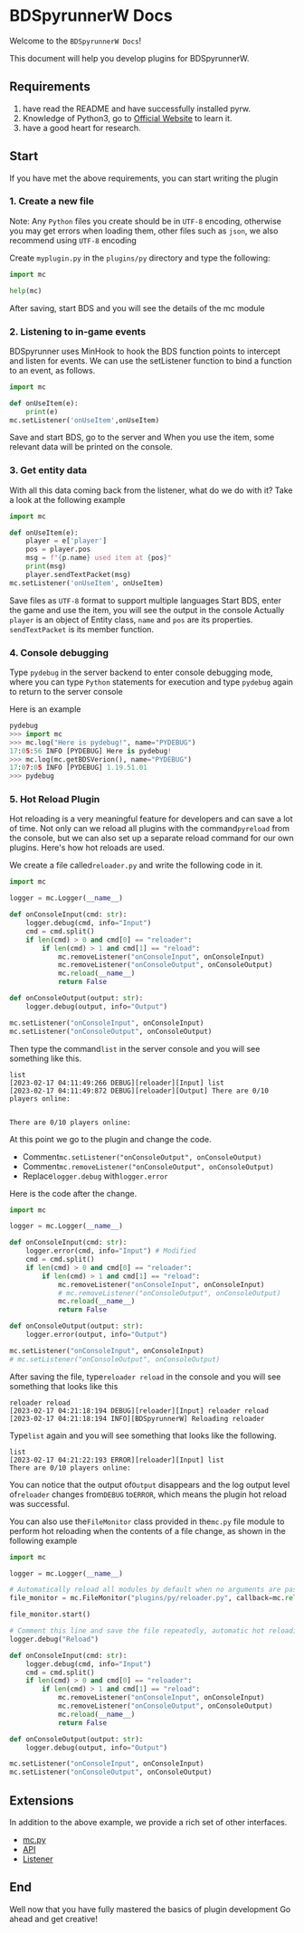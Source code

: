﻿# BDSpyrunnerW Docs

Welcome to the `BDSpyrunnerW Docs`!

This document will help you develop plugins for BDSpyrunnerW.

## Requirements

1. have read the README and have successfully installed pyrw.
2. Knowledge of Python3, go to [Official Website](https://www.python.org/about/gettingstarted/) to learn it.
3. have a good heart for research.

## Start

If you have met the above requirements, you can start writing the plugin

### 1. Create a new file

Note: Any ``Python`` files you create should be in ``UTF-8`` encoding, otherwise you may get errors when loading them, other files such as ``json``, we also recommend using ``UTF-8`` encoding

Create ``myplugin.py`` in the ``plugins/py`` directory and type the following:

```py
import mc

help(mc)
```

After saving, start BDS and you will see the details of the mc module

### 2. Listening to in-game events

BDSpyrunner uses MinHook to hook the BDS function points to intercept and listen for events.
We can use the setListener function to bind a function to an event, as follows.

```py
import mc

def onUseItem(e):
    print(e)
mc.setListener('onUseItem',onUseItem)
```

Save and start BDS, go to the server and
When you use the item, some relevant data will be printed on the console.

### 3. Get entity data

With all this data coming back from the listener, what do we do with it?
Take a look at the following example

```py
import mc

def onUseItem(e):
    player = e['player']
    pos = player.pos
    msg = f"{p.name} used item at {pos}"
    print(msg)
    player.sendTextPacket(msg)
mc.setListener('onUseItem', onUseItem)
```

Save files as ``UTF-8`` format to support multiple languages
Start BDS, enter the game and use the item, you will see the output in the console
Actually ``player`` is an object of Entity class, ``name`` and ``pos`` are its properties.
``sendTextPacket`` is its member function.

### 4. Console debugging

Type ``pydebug`` in the server backend to enter console debugging mode, where you can type ``Python`` statements for execution and type ``pydebug`` again to return to the server console

Here is an example

```python
pydebug
>>> import mc
>>> mc.log("Here is pydebug!", name="PYDEBUG") 
17:05:56 INFO [PYDEBUG] Here is pydebug!
>>> mc.log(mc.getBDSVerion(), name="PYDEBUG")  
17:07:05 INFO [PYDEBUG] 1.19.51.01
>>> pydebug

```

### 5. Hot Reload Plugin

Hot reloading is a very meaningful feature for developers and can save a lot of time. Not only can we reload all plugins with the command``pyreload`` from the console, but we can also set up a separate reload command for our own plugins. Here's how hot reloads are used.

We create a file called``reloader.py`` and write the following code in it.

```python
import mc

logger = mc.Logger(__name__)

def onConsoleInput(cmd: str):
    logger.debug(cmd, info="Input")
    cmd = cmd.split()
    if len(cmd) > 0 and cmd[0] == "reloader":
        if len(cmd) > 1 and cmd[1] == "reload":
            mc.removeListener("onConsoleInput", onConsoleInput)
            mc.removeListener("onConsoleOutput", onConsoleOutput)
            mc.reload(__name__)
            return False

def onConsoleOutput(output: str):
    logger.debug(output, info="Output")

mc.setListener("onConsoleInput", onConsoleInput)
mc.setListener("onConsoleOutput", onConsoleOutput)
```

Then type the command``list`` in the server console and you will see something like this.

```plaintext
list
[2023-02-17 04:11:49:266 DEBUG][reloader][Input] list
[2023-02-17 04:11:49:872 DEBUG][reloader][Output] There are 0/10 players online:


There are 0/10 players online:
```

At this point we go to the plugin and change the code.

* Comment``mc.setListener("onConsoleOutput", onConsoleOutput)``
* Comment``mc.removeListener("onConsoleOutput", onConsoleOutput)``
* Replace``logger.debug`` with``logger.error``

Here is the code after the change.

```python
import mc

logger = mc.Logger(__name__)

def onConsoleInput(cmd: str):
    logger.error(cmd, info="Input") # Modified
    cmd = cmd.split()
    if len(cmd) > 0 and cmd[0] == "reloader":
        if len(cmd) > 1 and cmd[1] == "reload":
            mc.removeListener("onConsoleInput", onConsoleInput)
            # mc.removeListener("onConsoleOutput", onConsoleOutput)
            mc.reload(__name__)
            return False

def onConsoleOutput(output: str):
    logger.error(output, info="Output")

mc.setListener("onConsoleInput", onConsoleInput)
# mc.setListener("onConsoleOutput", onConsoleOutput)
```

After saving the file, type``reloader reload`` in the console and you will see something that looks like this

```plaintext
reloader reload
[2023-02-17 04:21:18:194 DEBUG][reloader][Input] reloader reload
[2023-02-17 04:21:18:194 INFO][BDSpyrunnerW] Reloading reloader
```

Type``list`` again and you will see something that looks like the following.

```plaintext
list
[2023-02-17 04:21:22:193 ERROR][reloader][Input] list
There are 0/10 players online:
```

You can notice that the output of``Output`` disappears and the log output level of``reloader`` changes from``DEBUG`` to``ERROR``, which means the plugin hot reload was successful.

You can also use the``FileMonitor`` class provided in the``mc.py`` file module to perform hot reloading when the contents of a file change, as shown in the following example

```python
import mc

logger = mc.Logger(__name__)

# Automatically reload all modules by default when no arguments are passed in
file_monitor = mc.FileMonitor("plugins/py/reloader.py", callback=mc.reload, args=(__name__,), interval=1)

file_monitor.start()

# Comment this line and save the file repeatedly, automatic hot reloading can be observed
logger.debug("Reload")

def onConsoleInput(cmd: str):
    logger.debug(cmd, info="Input")
    cmd = cmd.split()
    if len(cmd) > 0 and cmd[0] == "reloader":
        if len(cmd) > 1 and cmd[1] == "reload":
            mc.removeListener("onConsoleInput", onConsoleInput)
            mc.removeListener("onConsoleOutput", onConsoleOutput)
            mc.reload(__name__)
            return False

def onConsoleOutput(output: str):
    logger.debug(output, info="Output")

mc.setListener("onConsoleInput", onConsoleInput)
mc.setListener("onConsoleOutput", onConsoleOutput)
```

## Extensions

In addition to the above example, we provide a rich set of other interfaces.

* [mc.py](mc.py.md "file module")
* [API](API.md)
* [Listener](Listener.md)

## End

Well now that you have fully mastered the basics of plugin development
Go ahead and get creative!
